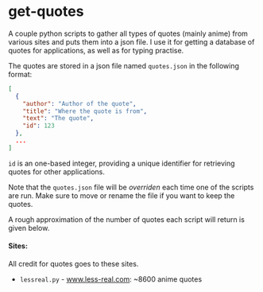 # get-quotes

A couple python scripts to gather all types of quotes (mainly anime) from various sites and puts them into a json file. I use it for getting a database of quotes for applications, as well as for typing practise.

The quotes are stored in a json file named `quotes.json` in the following format:

```json
[
  {
    "author": "Author of the quote",
    "title": "Where the quote is from",
    "text": "The quote",
    "id": 123
  },
  ...
]
```

`id` is an one-based integer, providing a unique identifier for retrieving quotes for other applications.

Note that the `quotes.json` file will be *overriden* each time one of the scripts are run. Make sure to move or rename the file if you want to keep the quotes.

A rough approximation of the number of quotes each script will return is given below.

#### Sites:

All credit for quotes goes to these sites.

- `lessreal.py` - www.less-real.com: ~8600 anime quotes

